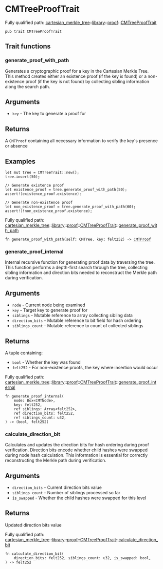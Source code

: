 # CMTreeProofTrait

Fully qualified path: [cartesian_merkle_tree](./cartesian_merkle_tree.md)::[library](./cartesian_merkle_tree-library.md)::[proof](./cartesian_merkle_tree-library-proof.md)::[CMTreeProofTrait](./cartesian_merkle_tree-library-proof-CMTreeProofTrait.md)

<pre><code class="language-cairo">pub trait CMTreeProofTrait</code></pre>

## Trait functions

### generate_proof_with_path

Generates a cryptographic proof for a key in the Cartesian Merkle Tree.
This method creates either an existence proof (if the key is found) or a non-existence
proof (if the key is not found) by collecting sibling information along the search path.
## Arguments

- `key` - The key to generate a proof for
## Returns

A `CMTProof` containing all necessary information to verify the key's presence or absence
## Examples

```cairo
let mut tree = CMTreeTrait::new();
tree.insert(50);

// Generate existence proof
let existence_proof = tree.generate_proof_with_path(50);
assert!(existence_proof.existence);

// Generate non-existence proof
let non_existence_proof = tree.generate_proof_with_path(60);
assert!(!non_existence_proof.existence);
```

Fully qualified path: [cartesian_merkle_tree](./cartesian_merkle_tree.md)::[library](./cartesian_merkle_tree-library.md)::[proof](./cartesian_merkle_tree-library-proof.md)::[CMTreeProofTrait](./cartesian_merkle_tree-library-proof-CMTreeProofTrait.md)::[generate_proof_with_path](./cartesian_merkle_tree-library-proof-CMTreeProofTrait.md#generate_proof_with_path)

<pre><code class="language-cairo">fn generate_proof_with_path(self: CMTree, key: felt252) -&gt; <a href="cartesian_merkle_tree-library-proof-CMTProof.html">CMTProof</a></code></pre>


### generate_proof_internal

Internal recursive function for generating proof data by traversing the tree.
This function performs a depth-first search through the tree, collecting sibling
information and direction bits needed to reconstruct the Merkle path during verification.
## Arguments

- `node` - Current node being examined
- `key` - Target key to generate proof for
- `siblings` - Mutable reference to array collecting sibling data
- `direction_bits` - Mutable reference to bit field for hash ordering
- `siblings_count` - Mutable reference to count of collected siblings
## Returns

A tuple containing:
- `bool` - Whether the key was found
- `felt252` - For non-existence proofs, the key where insertion would occur

Fully qualified path: [cartesian_merkle_tree](./cartesian_merkle_tree.md)::[library](./cartesian_merkle_tree-library.md)::[proof](./cartesian_merkle_tree-library-proof.md)::[CMTreeProofTrait](./cartesian_merkle_tree-library-proof-CMTreeProofTrait.md)::[generate_proof_internal](./cartesian_merkle_tree-library-proof-CMTreeProofTrait.md#generate_proof_internal)

<pre><code class="language-cairo">fn generate_proof_internal(
    node: Box&lt;CMTNode&gt;,
    key: felt252,
    ref siblings: Array&lt;felt252&gt;,
    ref direction_bits: felt252,
    ref siblings_count: u32,
) -&gt; (bool, felt252)</code></pre>


### calculate_direction_bit

Calculates and updates the direction bits for hash ordering during proof verification.
Direction bits encode whether child hashes were swapped during node hash calculation.
This information is essential for correctly reconstructing the Merkle path during
verification.
## Arguments

- `direction_bits` - Current direction bits value
- `siblings_count` - Number of siblings processed so far
- `is_swapped` - Whether the child hashes were swapped for this level
## Returns

Updated direction bits value

Fully qualified path: [cartesian_merkle_tree](./cartesian_merkle_tree.md)::[library](./cartesian_merkle_tree-library.md)::[proof](./cartesian_merkle_tree-library-proof.md)::[CMTreeProofTrait](./cartesian_merkle_tree-library-proof-CMTreeProofTrait.md)::[calculate_direction_bit](./cartesian_merkle_tree-library-proof-CMTreeProofTrait.md#calculate_direction_bit)

<pre><code class="language-cairo">fn calculate_direction_bit(
    direction_bits: felt252, siblings_count: u32, is_swapped: bool,
) -&gt; felt252</code></pre>



